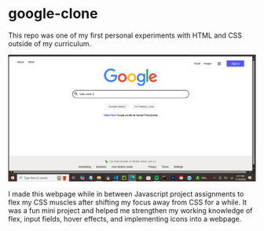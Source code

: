 # google-clone
This repo was one of my first personal experiments with HTML and CSS outside of my curriculum. 

![A screenshot of my Google homepage clone](./Screenshot%20(26).png "Google Home Page Clone Screenshot")

I made this webpage while in between Javascript project assignments to flex my CSS muscles after shifting my focus away from CSS for a while. 
It was a fun mini project and helped me strengthen my working knowledge of flex, input fields, hover effects, and implementing icons into a webpage. 